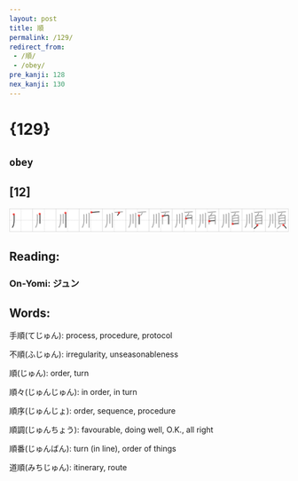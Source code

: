 ```yaml
---
layout: post
title: 順
permalink: /129/
redirect_from:
 - /順/
 - /obey/
pre_kanji: 128
nex_kanji: 130
---
```


# {129}

## `obey`

## [12]

<div class="stroke"><img src="../images/E9A086.png" /></div>

## Reading:

### On-Yomi: ジュン

## Words:

手順(てじゅん): process, procedure, protocol

不順(ふじゅん): irregularity, unseasonableness

順(じゅん): order, turn

順々(じゅんじゅん): in order, in turn

順序(じゅんじょ): order, sequence, procedure

順調(じゅんちょう): favourable, doing well, O.K., all right

順番(じゅんばん): turn (in line), order of things

道順(みちじゅん): itinerary, route
